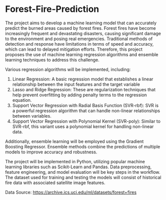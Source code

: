 # Forest-Fire-Prediction
The project aims to develop a machine learning model that can accurately predict the burned areas caused by forest fires. Forest fires have become increasingly frequent and devastating disasters, causing significant damage to the environment and posing real emergencies. Traditional methods of detection and response have limitations in terms of speed and accuracy, which can lead to delayed mitigation efforts. Therefore, this project proposes the use of machine learning regression algorithms and ensemble learning techniques to address this challenge.

Various regression algorithms will be implemented, including:
1. Linear Regression: A basic regression model that establishes a linear relationship between the input features and the target variable
2. Lasso and Ridge Regression: These are regularization techniques that help prevent overfitting by adding penalty terms to the regression equation.
3. Support Vector Regression with Radial Basis Function (SVR-rbf): SVR is a powerful regression algorithm that can handle non-linear relationships between variables.
4. Support Vector Regression with Polynomial Kernel (SVR-poly): Similar to SVR-rbf, this variant uses a polynomial kernel for handling non-linear data.

Additionally, ensemble learning will be employed using the Gradient Boosting Regressor. Ensemble methods combine the predictions of multiple models to improve accuracy and robustness.

The project will be implemented in Python, utilizing popular machine learning libraries such as Scikit-Learn and Pandas. Data preprocessing, feature engineering, and model evaluation will be key steps in the workflow. The dataset used for training and testing the models will consist of historical fire data with associated satellite image features.

Data Source: https://archive.ics.uci.edu/ml/datasets/forest+fires
